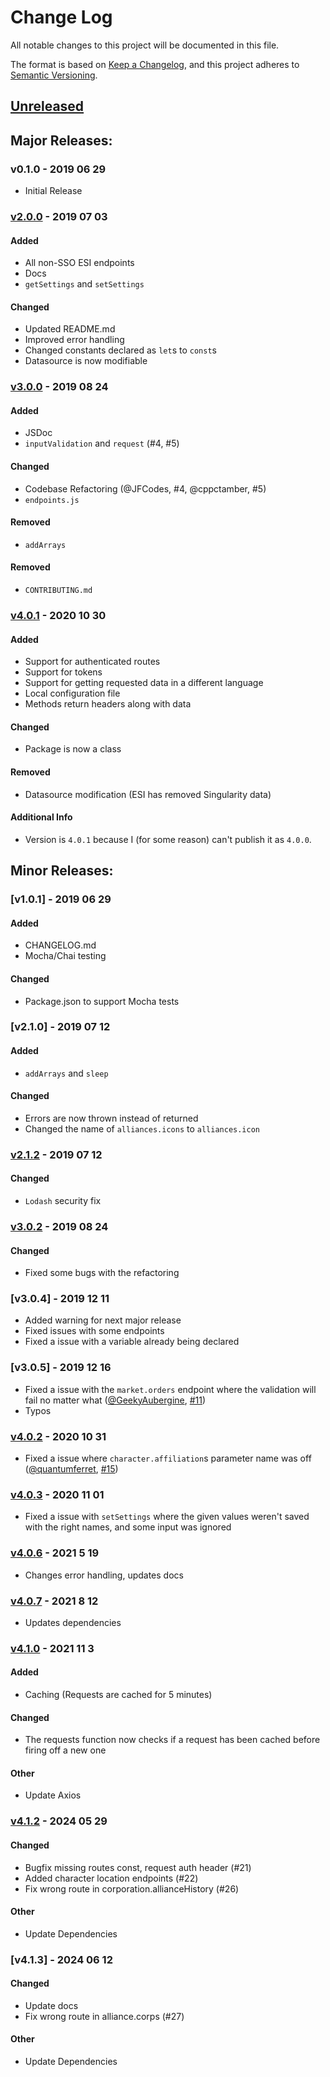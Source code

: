 # Change Log

All notable changes to this project will be documented in this file.

The format is based on [Keep a Changelog](https://keepachangelog.com/en/1.0.0/),
and this project adheres to [Semantic Versioning](https://semver.org/spec/v2.0.0.html).

## [Unreleased]

<!-- #### Added -->
<!-- #### Changed -->
<!-- #### Removed -->

## Major Releases:

### v0.1.0 - 2019 06 29

-   Initial Release

### [v2.0.0] - 2019 07 03

#### Added

-   All non-SSO ESI endpoints
-   Docs
-   `getSettings` and `setSettings`

#### Changed

-   Updated README.md
-   Improved error handling
-   Changed constants declared as `let`s to `const`s
-   Datasource is now modifiable

### [v3.0.0] - 2019 08 24

#### Added

-   JSDoc
-   `inputValidation` and `request` (#4, #5)

#### Changed

-   Codebase Refactoring (@JFCodes, #4, @cppctamber, #5)
-   `endpoints.js`

#### Removed

-   `addArrays`

#### Removed

-   `CONTRIBUTING.md`

### [v4.0.1] - 2020 10 30

#### Added

-   Support for authenticated routes
-   Support for tokens
-   Support for getting requested data in a different language
-   Local configuration file
-   Methods return headers along with data

#### Changed

-   Package is now a class

#### Removed

-   Datasource modification (ESI has removed Singularity data)

#### Additional Info

-   Version is `4.0.1` because I (for some reason) can't publish it as `4.0.0`.

## Minor Releases:

### [v1.0.1] - 2019 06 29

#### Added

-   CHANGELOG.md
-   Mocha/Chai testing

#### Changed

-   Package.json to support Mocha tests

### [v2.1.0] - 2019 07 12

#### Added

-   `addArrays` and `sleep`

#### Changed

-   Errors are now thrown instead of returned
-   Changed the name of `alliances.icons` to `alliances.icon`

### [v2.1.2] - 2019 07 12

#### Changed

-   `Lodash` security fix

### [v3.0.2] - 2019 08 24

#### Changed

-   Fixed some bugs with the refactoring

### [v3.0.4] - 2019 12 11

-   Added warning for next major release
-   Fixed issues with some endpoints
-   Fixed a issue with a variable already being declared

### [v3.0.5] - 2019 12 16

-   Fixed a issue with the `market.orders` endpoint where the validation will fail no matter what ([@GeekyAubergine](https://github.com/GeekyAubergine), [#11](https://github.com/0xf0xx0/esiJS/pull/11))
-   Typos

### [v4.0.2] - 2020 10 31

-   Fixed a issue where `character.affiliation`s parameter name was off ([@quantumferret](https://github.com/quantumferret), [#15](https://github.com/0xf0xx0/esiJS/pull/15))

### [v4.0.3] - 2020 11 01

-   Fixed a issue with `setSettings` where the given values weren't saved with the right names, and some input was ignored

### [v4.0.6] - 2021 5 19

-   Changes error handling, updates docs

### [v4.0.7] - 2021 8 12

-   Updates dependencies

### [v4.1.0] - 2021 11 3

#### Added

-   Caching (Requests are cached for 5 minutes)

#### Changed

-   The requests function now checks if a request has
    been cached before firing off a new one

#### Other

-   Update Axios

### [v4.1.2] - 2024 05 29

#### Changed

-   Bugfix missing routes const, request auth header (#21)
-   Added character location endpoints (#22)
-   Fix wrong route in corporation.allianceHistory (#26)

#### Other

-   Update Dependencies

### [v4.1.3] - 2024 06 12

#### Changed

-   Update docs
-   Fix wrong route in alliance.corps (#27)

#### Other

-   Update Dependencies

<!-- LINKS -->
<!-- RELEASES -->

[Unreleased]: https://github.com/0xf0xx0/esiJS/compare/v0.1.1...dev
[v0.1.1]: https://github.com/0xf0xx0/esiJS/compare/v0.1.0...v0.1.1
[v2.0.0]: https://github.com/0xf0xx0/esiJS/compare/v0.1.1...v2.0.0
[v2.1.2]: https://github.com/0xf0xx0/esiJS/compare/v2.0.0...v2.1.2
[v3.0.0]: https://github.com/0xf0xx0/esiJS/compare/v2.1.2...v3.0.0
[v3.0.2]: https://github.com/0xf0xx0/esiJS/compare/v3.0.0...v3.0.2
[v4.0.1]: https://github.com/0xf0xx0/esiJS/compare/v3.0.2...v4.0.1
[v4.0.2]: https://github.com/0xf0xx0/esiJS/compare/v4.0.1...v4.0.2
[v4.0.3]: https://github.com/0xf0xx0/esiJS/compare/v4.0.2...v4.0.3
[v4.0.6]: https://github.com/0xf0xx0/esiJS/compare/v4.0.3...v4.0.6
[v4.0.7]: https://github.com/0xf0xx0/esiJS/compare/v4.0.6...v4.0.7
[v4.1.0]: https://github.com/0xf0xx0/esiJS/compare/v4.0.7...v4.1.0
[v4.1.2]: https://github.com/0xf0xx0/esiJS/compare/v4.1.0...v4.1.2

<!-- ISSUES -->

